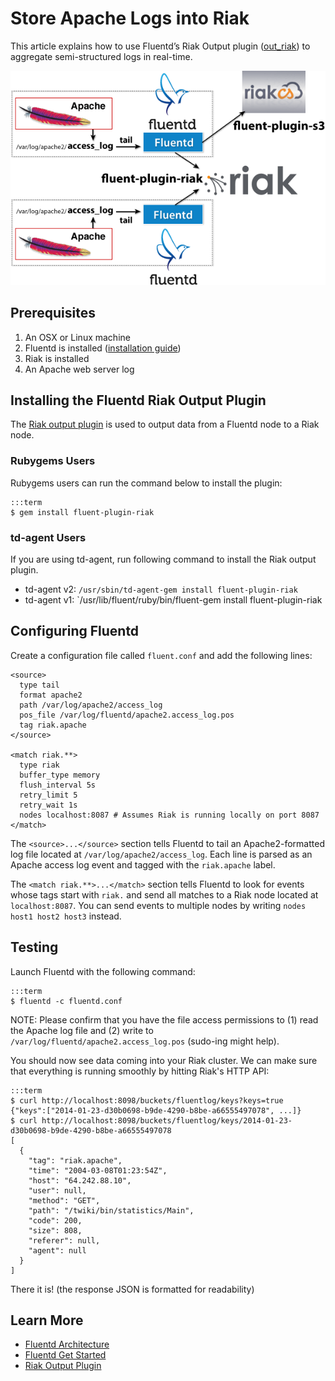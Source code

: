 # Store Apache Logs into Riak

This article explains how to use Fluentd’s Riak Output plugin ([out_riak](https://github.com/kuenishi/fluent-plugin-riak)) to aggregate semi-structured logs in real-time.

![](/images/fluentd-riak.png)

## Prerequisites

1. An OSX or Linux machine
2. Fluentd is installed ([installation guide](/categories/installation))
3. Riak is installed
4. An Apache web server log

## Installing the Fluentd Riak Output Plugin

The [Riak output plugin](https://github.com/kuenishi/fluent-plugin-riak) is used to output data from a Fluentd node to a Riak node.

### Rubygems Users

Rubygems users can run the command below to install the plugin:

    :::term
    $ gem install fluent-plugin-riak

### td-agent Users

If you are using td-agent, run following command to install the Riak output plugin.

* td-agent v2: `/usr/sbin/td-agent-gem install fluent-plugin-riak`
* td-agent v1: `/usr/lib/fluent/ruby/bin/fluent-gem install fluent-plugin-riak

## Configuring Fluentd

Create a configuration file called `fluent.conf` and add the following lines:

    <source>
      type tail
      format apache2
      path /var/log/apache2/access_log
      pos_file /var/log/fluentd/apache2.access_log.pos
      tag riak.apache
    </source>

    <match riak.**>
      type riak
      buffer_type memory
      flush_interval 5s
      retry_limit 5
      retry_wait 1s
      nodes localhost:8087 # Assumes Riak is running locally on port 8087
    </match>

The `<source>...</source>` section tells Fluentd to tail an Apache2-formatted log file located at `/var/log/apache2/access_log`. Each line is parsed as an Apache access log event and tagged with the `riak.apache` label.

The `<match riak.**>...</match>` section tells Fluentd to look for events whose tags start with `riak.` and send all matches to a Riak node located at `localhost:8087`. You can send events to multiple nodes by writing `nodes host1 host2 host3` instead.

## Testing

Launch Fluentd with the following command:

    :::term
    $ fluentd -c fluentd.conf

NOTE: Please confirm that you have the file access permissions to (1) read the Apache log file and (2) write to `/var/log/fluentd/apache2.access_log.pos` (sudo-ing might help).

You should now see data coming into your Riak cluster. We can make sure that everything is running smoothly by hitting Riak's HTTP API:

    :::term
    $ curl http://localhost:8098/buckets/fluentlog/keys?keys=true
    {"keys":["2014-01-23-d30b0698-b9de-4290-b8be-a66555497078", ...]}
    $ curl http://localhost:8098/buckets/fluentlog/keys/2014-01-23-d30b0698-b9de-4290-b8be-a66555497078
    [
      {
        "tag": "riak.apache",
        "time": "2004-03-08T01:23:54Z",
        "host": "64.242.88.10",
        "user": null,
        "method": "GET",
        "path": "/twiki/bin/statistics/Main",
        "code": 200,
        "size": 808,
        "referer": null,
        "agent": null
      }
    ]

There it is! (the response JSON is formatted for readability)

## Learn More

- [Fluentd Architecture](architecture)
- [Fluentd Get Started](quickstart)
- [Riak Output Plugin](http://github.com/kuenishi/fluent-plugin-riak)
